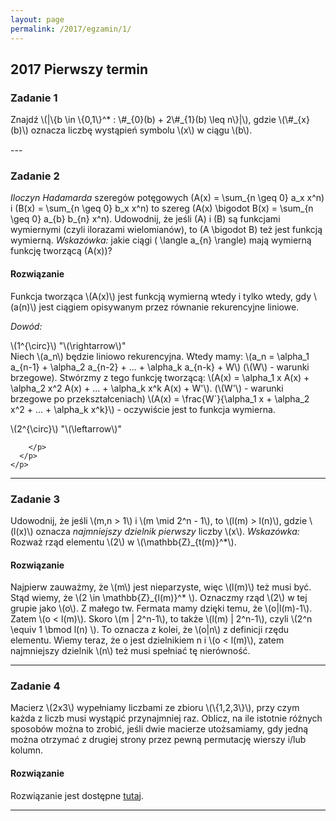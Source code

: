 ```yaml
---
layout: page
permalink: /2017/egzamin/1/
---
```


## 2017 Pierwszy termin

### Zadanie 1
<p style="margin-bottom: 15px">
  Znajdź \(|\{b \in \{0,1\}^* : \#_{0}(b) + 2\#_{1}(b) \leq n\}|\), gdzie \(\#_{x}(b)\) oznacza liczbę wystąpień symbolu \(x\) w ciągu \(b\).
</p>
---

### Zadanie 2
<p style="margin-bottom: 15px">

  <i>Iloczyn Hadamarda</i> szeregów potęgowych \(A(x) = \sum_{n \geq 0} a_x x^n\) i 
  \(B(x) = \sum_{n \geq 0} b_x x^n\) to szereg \(A(x) \bigodot B(x) = \sum_{n \geq 0} a_{b} b_{n} x^n\). Udowodnij, że jeśli \(A\) i \(B\) są 
  funkcjami wymiernymi (czyli ilorazami wielomianów), to \(A \bigodot B\) też jest funkcją wymierną. 
  <i> Wskazówka:</i> jakie ciągi \( \langle a_{n} \rangle\) mają wymierną funkcję tworzącą \(A(x)\)?
</p>

<div data-collapse>
  <h4 class="collapsible">Rozwiązanie</h4>
  <div class="solution">
    <p>
      <p>
        Funkcja tworząca \(A(x)\) jest funkcją wymierną wtedy i tylko wtedy, gdy \(a(n)\) jest ciągiem opisywanym przez równanie rekurencyjne liniowe.
      </p>
      <p>
      <i>Dowód:</i>
        <p>
          \(1^{\circ}\) "\(\rightarrow\)"
          <br>
          Niech \(a_n\) będzie liniowo rekurencyjna. Wtedy mamy:
          \(a_n = \alpha_1 a_{n-1} + \alpha_2 a_{n-2} + ... + \alpha_k a_{n-k} + W\)  (\(W\) - warunki brzegowe). Stwórzmy z tego funkcję tworzącą:
          \(A(x) = \alpha_1 x A(x) + \alpha_2 x^2 A(x) + ... + \alpha_k x^k A(x) + W'\). (\(W'\) - warunki brzegowe po przekształceniach) 
          \(A(x) = \frac{W`}{\alpha_1 x + \alpha_2 x^2 + ... + \alpha_k x^k}\) - oczywiście jest to funkcja wymierna.
        </p>
        <p>
          \(2^{\circ}\) "\(\leftarrow\)"
          <br>
          
        </p>
      </p>
    </p>
  </div>
</div>

---

### Zadanie 3
<p style="margin-bottom: 15px">
  Udowodnij, że jeśli \(m,n > 1\) i \(m \mid 2^n - 1\), to \(l(m) > l(n)\), gdzie \(l(x)\) oznacza <i> najmniejszy dzielnik pierwszy  </i> 
  liczby \(x\). <i> Wskazówka: </i> Rozważ rząd elementu \(2\) w \(\mathbb{Z}_{t(m)}^*\).
</p> 


<div data-collapse>
  <h4 class="collapsible">Rozwiązanie</h4>
  <div class="solution">
    <p>
		Najpierw zauważmy, że \(m\) jest nieparzyste, więc \(l(m)\) też musi być.
		Stąd wiemy, że \(2 \in \mathbb{Z}_{l(m)}^* \).
		Oznaczmy rząd \(2\) w tej grupie jako \(o\).
		Z małego tw. Fermata mamy dzięki temu, że \(o|l(m)-1\).
		Zatem \(o < l(m)\).
		Skoro \(m | 2^n-1\), to także \(l(m) | 2^n-1\), czyli \(2^n \equiv 1 \bmod l(n) \).
		To oznacza z kolei, że \(o|n\) z definicji rzędu elementu.
		Wiemy teraz, że o jest dzielnikiem n i \(o < l(m)\), zatem najmniejszy dzielnik \(n\) też musi spełniać tę nierówność.
    </p>
  </div>
</div>

---

### Zadanie 4
<p style="margin-bottom: 15px">
  Macierz \(2x3\) wypełniamy liczbami ze zbioru \(\{1,2,3\}\), przy czym każda z liczb musi 
  wystąpić przynajmniej raz. Oblicz, na ile istotnie różnych sposobów można to zrobić, jeśli dwie macierze utożsamiamy, gdy jedną można otrzymać z drugiej strony przez pewną permutację wierszy i/lub kolumn.
</p> 

<div data-collapse>
  <h4 class="collapsible">Rozwiązanie</h4>
  <div class="solution">
    <p>
      Rozwiązanie jest dostępne <a href="https://math.stackexchange.com/questions/2113657/burnsides-lemma-applied-to-grids-with-interchanging-rows-and-columns">tutaj</a>.
    </p>
  </div>
</div>

---
